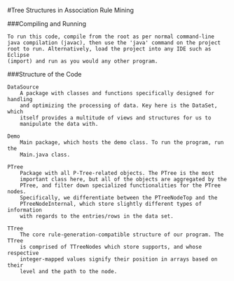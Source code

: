 #Tree Structures in Association Rule Mining

###Compiling and Running

    To run this code, compile from the root as per normal command-line
    java compilation (javac), then use the 'java' command on the project
    root to run. Alternatively, load the project into any IDE such as Eclipse
    (import) and run as you would any other program.
    
###Structure of the Code
    
    DataSource
        A package with classes and functions specifically designed for handling
        and optimizing the processing of data. Key here is the DataSet, which
        itself provides a multitude of views and structures for us to 
        manipulate the data with.
    
    Demo
        Main package, which hosts the demo class. To run the program, run the
        Main.java class.
    
    PTree
        Package with all P-Tree-related objects. The PTree is the most
        important class here, but all of the objects are aggregated by the
        PTree, and filter down specialized functionalities for the PTree nodes.
        Specifically, we differentiate between the PTreeNodeTop and the
        PTreeNodeInternal, which store slightly different types of information
        with regards to the entries/rows in the data set.
    
    TTree
        The core rule-generation-compatible structure of our program. The TTree
        is comprised of TTreeNodes which store supports, and whose respective
        integer-mapped values signify their position in arrays based on their
        level and the path to the node.